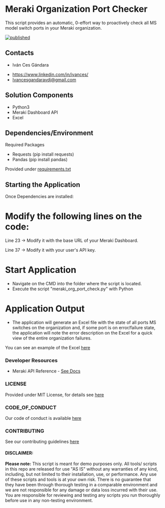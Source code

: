 # Meraki Organization Port Checker
This script provides an automatic, 0-effort way to proactively check all MS model switch ports in your Meraki organization.

[![published](https://static.production.devnetcloud.com/codeexchange/assets/images/devnet-published.svg)](https://developer.cisco.com/codeexchange/github/repo/ivancesg/MERAKI_ORG_PORT_CHECK)

## Contacts
* Iván Ces Gándara 
 - https://www.linkedin.com/in/ivances/
 - Ivancesgandaravdj@gmail.com

## Solution Components
* Python3
* Meraki Dashboard API
* Excel


## Dependencies/Environment
Required Packages
 - Requests (pip install requests)
 - Pandas (pip install pandas)
 
 Provided under [requirements.txt](requirements.txt)

## Starting the Application
Once Dependencies are installed:

# Modify the following lines on the code:
Line 23 -> Modify it with the base URL of your Meraki Dashboard.

Line 37 -> Modify it with your user's API key.

# Start Application
 - Navigate on the CMD into the folder where the script is located.
 - Execute the script "meraki_org_port_check.py" with Python


# Application Output
 - The application will generate an Excel file with the state of all ports MS switches on the organization and, if some port is on error/failure state, the application will note the error description on the Excel for a quick view of the entire organization failures.

You can see an example of the Excel [here](./OUTPUT_DEMO/Report-2022-03-29_15-44-12.xlsx)


### Developer Resources
- Meraki API Reference - [See Docs](https://developer.cisco.com/meraki/api-v1/)

### LICENSE

Provided under MIT License, for details see [here](LICENSE.md)

### CODE_OF_CONDUCT

Our code of conduct is available [here](CODE_OF_CONDUCT.md)

### CONTRIBUTING

See our contributing guidelines [here](CONTRIBUTING.md)

#### DISCLAIMER:
<b>Please note:</b> This script is meant for demo purposes only. All tools/ scripts in this repo are released for use "AS IS" without any warranties of any kind, including, but not limited to their installation, use, or performance. Any use of these scripts and tools is at your own risk. There is no guarantee that they have been through thorough testing in a comparable environment and we are not responsible for any damage or data loss incurred with their use.
You are responsible for reviewing and testing any scripts you run thoroughly before use in any non-testing environment.
